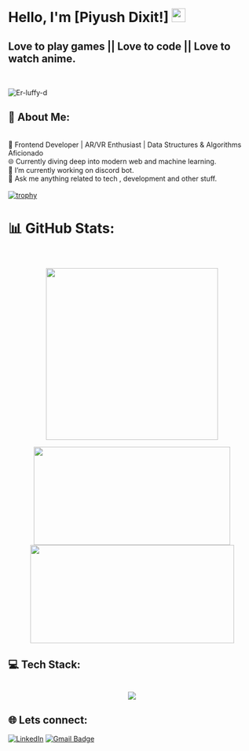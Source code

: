 # Hello, I'm [Piyush Dixit!] <img src="https://media.giphy.com/media/hvRJCLFzcasrR4ia7z/giphy.gif" width="28px" height="28px">

<h2>Love to play games || Love to code || Love to watch anime.</h2> <br>
<p align="left"> <img src="https://komarev.com/ghpvc/?username=Er-luffy-d" alt="Er-luffy-d" /> </p>

## 💫 About Me:
<br>🌟 Frontend Developer | AR/VR Enthusiast | Data Structures & Algorithms Aficionado<br>🌐 Currently diving deep into modern web and machine learning.<br>🌱 I’m currently working on discord bot.<br>💬 Ask me anything related to tech , development and other stuff.<br>
<br>
[![trophy](https://github-profile-trophy.vercel.app/?username=Er-luffy-D)](https://github.com/ryo-ma/github-profile-trophy)


# 📊 GitHub Stats:<br><br>
<p align="center">
<img width="350"  src="https://github-readme-stats.vercel.app/api/top-langs/?username=Er-luffy-d&size_weight=0.0005&count_weight=0.3&layout=compact&theme=vision-friendly-dark">
</p>
<p align="center">
  <img width="400" height="200" src="https://github-readme-stats.vercel.app/api?username=Er-luffy-d&show_icons=true&theme=vision-friendly-dark">
  <img width="415" height="200" src = "https://github-readme-streak-stats.herokuapp.com/?user=Er-luffy-d&hide_border=false&theme=vision-friendly-dark">
</p>


## 💻 Tech Stack:
<p align="center">
  <br>
    <img src="https://skillicons.dev/icons?i=js,react,html,css,c,cpp,cs,firebase,flask,git,github,mysql,netlify,opencv,py,qt,tailwind,threejs,unity,blender,ae,express,nodejs"/>
  <br>
</p>

## 🌐 Lets connect:

[![LinkedIn](https://img.shields.io/badge/LinkedIn-%230077B5.svg?logo=linkedin&logoColor=white)](https://linkedin.com/in/piyush-dixit-062080293)
[![Gmail Badge](https://img.shields.io/badge/-02jan06@gmail.com-c14438?style=flat-square&logo=Gmail&logoColor=white&link=mailto:02jan06@gmail.com)](mailto:02jan06@gmail.com)


